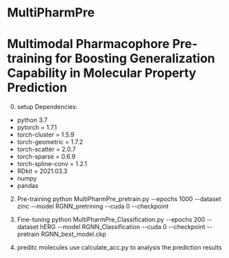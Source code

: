 # MultiPharmPre
# Multimodal Pharmacophore Pre-training for Boosting Generalization Capability in Molecular Property Prediction

0. setup
Dependencies:
- python 3.7
- pytorch = 1.7.1
- torch-cluster = 1.5.9
- torch-geometric = 1.7.2
- torch-scatter = 2.0.7
- torch-sparse = 0.6.9
- torch-spline-conv = 1.2.1
- RDkit = 2021.03.3
- numpy
- pandas

2. Pre-training
   python MultiPharmPre_pretrain.py --epochs 1000 --dataset zinc --model RGNN_pretrining --cuda 0 --checkpoint

3. Fine-tuning
   python MultiPharmPre_Classification.py --epochs 200  --dataset hERG --model RGNN_Classification --cuda 0  --checkpoint --pretrain RGNN_best_model.ckp

4. preditc molecules
   use calculate_acc.py to analysis the prediction results
